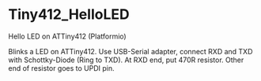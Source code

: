 # Tiny412_HelloLED
Hello LED on ATTiny412 (Platformio)

Blinks a LED on ATTiny412. Use USB-Serial adapter, connect RXD and TXD with Schottky-Diode (Ring to TXD). At RXD end, put 470R resistor. Other end of resistor goes to UPDI pin.
